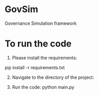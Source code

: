 # GovSim
Governance Simulation framework

# To run the code
1. Please install the requirements:

pip install -r requirements.txt

2. Navigate to the directory of the project:

3. Run the code:
python main.py



